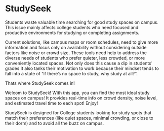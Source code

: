 # StudySeek
Students waste valuable time searching for good study spaces on campus. This issue mainly affects college students who need focused and productive environments for studying or completing assignments.

Current solutions, like campus maps or room schedules, need to give more information and focus only on availability without considering outside factors like noise or crowd size. These tools need help to address the diverse needs of students who prefer quieter, less crowded, or more conveniently located spaces. Not only does this cause a dip in students' grades It also tanks their motivation to work because their mindset tends to fall into a state of “if there’s no space to study, why study at all?”.

Thats where StudySeek comes in!

Welcom to StudySeek! With this app, you can find the most ideal study spaces on campus! It provides real-time info on crowd density, noise level, and estimated travel time to each spot! Enjoy!

StudySeek is designed for College students looking for study spots that match their preferences (like quiet spaces, minimal crowding, or close to their dorm) and to avoid all the buzz on campus.


